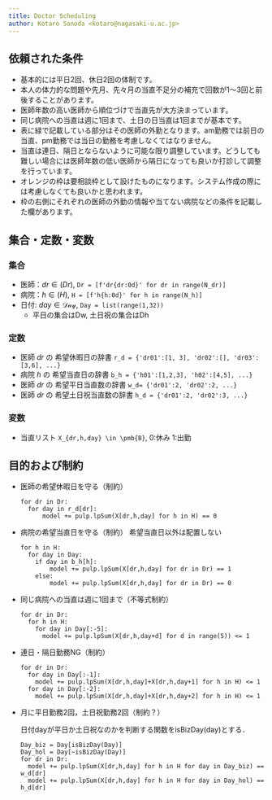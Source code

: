 ```yaml
---
title: Doctor Scheduling
author: Kotaro Sonoda <kotaro@nagasaki-u.ac.jp>
---
```


## 依頼された条件

- 基本的には平日2回、休日2回の体制です。
- 本人の体力的な問題や先月、先々月の当直不足分の補充で回数が1〜3回と前後することがあります。
- 医師年数の高い医師から順位づけで当直先が大方決まっています。
- 同じ病院への当直は週に1回まで、土日の日当直は1回までが基本です。
- 表に緑で記載している部分はその医師の外勤となります。am勤務では前日の当直、pm勤務では当日の勤務を考慮しなくてはなりません。
- 当直は連日、隔日とならないように可能な限り調整しています。どうしても難しい場合には医師年数の低い医師から隔日になっても良いか打診して調整を行っています。
- オレンジの枠は要相談枠として設けたものになります。システム作成の際には考慮しなくても良いかと思われます。
- 枠の右側にそれぞれの医師の外勤の情報や当てない病院などの条件を記載した欄があります。

## 集合・定数・変数

### 集合

- 医師：$dr \in\mathscr(Dr)$, `Dr = [f'dr{dr:0d}' for dr in range(N_dr)]`
- 病院：$h \in\mathscr(H)$, `H = [f'h{h:0d}' for h in range(N_h)]`
- 日付: $day \in\mathscr{Day}$, `Day = list(range(1,32))`
  - 平日の集合はDw, 土日祝の集合はDh

### 定数

- 医師 $dr$ の 希望休暇日の辞書 `r_d = {'dr01':[1, 3], 'dr02':[], 'dr03':[3,6], ...}`
- 病院 $h$ の 希望当直日の辞書 `b_h = {'h01':[1,2,3], 'h02':[4,5], ...}`
- 医師 $dr$ の 希望平日当直数の辞書 `w_d= {'dr01':2, 'dr02':2, ...}`
- 医師 $dr$ の 希望土日祝当直数の辞書 `h_d = {'dr01':2, 'dr02':3, ...}`

### 変数

- 当直リスト `X_{dr,h,day} \in \pmb{B}`, 0:休み 1:出勤

## 目的および制約

- 医師の希望休暇日を守る（制約）

  ```{python}
  for dr in Dr:
    for day in r_d[dr]:
        model += pulp.lpSum(X[dr,h,day] for h in H) == 0
  ```

- 病院の希望当直日を守る（制約）
   希望当直日以外は配置しない

  ```{python}
  for h in H:
    for day in Day:
      if day in b_h[h]:
          model += pulp.lpSum(X[dr,h,day] for dr in Dr) == 1
      else:
          model += pulp.lpSum(X[dr,h,day] for dr in Dr) == 0
  ```

- 同じ病院への当直は週に1回まで（不等式制約）

  ```{python}
  for dr in Dr:
    for h in H:
      for day in Day[:-5]:
        model += pulp.lpSum(X[dr,h,day+d] for d in range(5)) <= 1
  ```

- 連日・隔日勤務NG（制約）

  ```{python}
  for dr in Dr:
    for day in Day[:-1]:
      model += pulp.lpSum(X[dr,h,day]+X[dr,h,day+1] for h in H) <= 1
    for day in Day[:-2]:
      model += pulp.lpSum(X[dr,h,day]+X[dr,h,day+2] for h in H) <= 1
  ```

- 月に平日勤務2回，土日祝勤務2回（制約？）

  日付dayが平日か土日祝なのかを判断する関数をisBizDay(day)とする．

  ```{python}
  Day_biz = Day[isBizDay(Day)]
  Day_hol = Day[~isBizDay(Day)]
  for dr in Dr:
    model += pulp.lpSum(X[dr,h,day] for h in H for day in Day_biz) == w_d[dr]
    model += pulp.lpSum(X[dr,h,day] for h in H for day in Day_hol) == h_d[dr]
  ```
